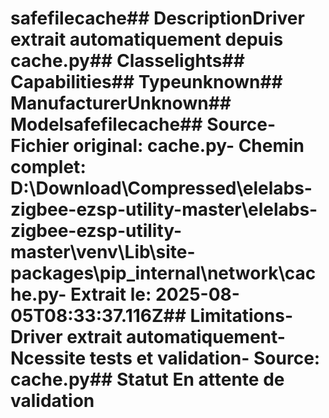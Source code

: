# safefilecache##  DescriptionDriver extrait automatiquement depuis cache.py##  Classelights##  Capabilities##  Typeunknown##  ManufacturerUnknown##  Modelsafefilecache##  Source- **Fichier original**: cache.py- **Chemin complet**: D:\Download\Compressed\elelabs-zigbee-ezsp-utility-master\elelabs-zigbee-ezsp-utility-master\venv\Lib\site-packages\pip\_internal\network\cache.py- **Extrait le**: 2025-08-05T08:33:37.116Z##  Limitations- Driver extrait automatiquement- Ncessite tests et validation- Source: cache.py##  Statut En attente de validation